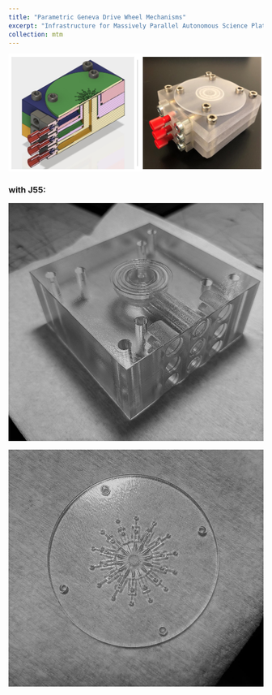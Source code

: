 ```yaml
---
title: "Parametric Geneva Drive Wheel Mechanisms"
excerpt: "Infrastructure for Massively Parallel Autonomous Science Platform<br/><img src='/images/geneva-wheel-500x300.jpg'>"
collection: mtm
---
```



![](/images/droplet-generator-1.jpg)

### with J55:

![](/images/droplet-generator-base-clear.jpg)

![](/images/droplet-generator-top-clear.jpg)